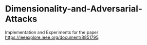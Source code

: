 # Dimensionality-and-Adversarial-Attacks
Implementation and Experiments for the paper https://ieeexplore.ieee.org/document/8851795. 
